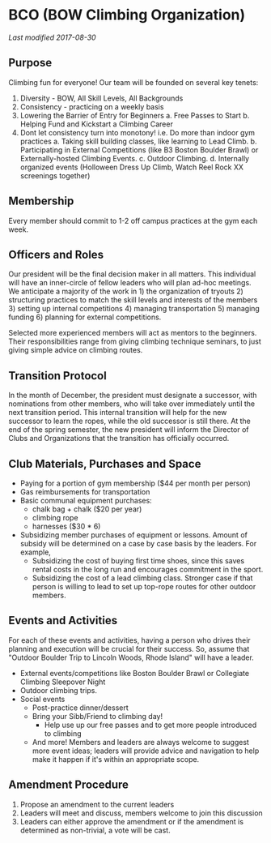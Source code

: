# BCO (BOW Climbing Organization)
*Last modified 2017-08-30*

## Purpose
Climbing fun for everyone! Our team will be founded on several key tenets: 

1. Diversity - BOW, All Skill Levels, All Backgrounds
2. Consistency - practicing on a weekly basis
3. Lowering the Barrier of Entry for Beginners
  a. Free Passes to Start
  b. Helping Fund and Kickstart a Climbing Career
4. Dont let consistency turn into monotony! i.e. Do more than indoor gym practices
  a. Taking skill building classes, like learning to Lead Climb.
  b. Participating in External Competitions (like B3 Boston Boulder Brawl) or Externally-hosted Climbing Events.
  c. Outdoor Climbing.
  d. Internally organized events (Holloween Dress Up Climb, Watch Reel Rock XX screenings together)

## Membership 
Every member should commit to 1-2 off campus practices at the gym each week. 

## Officers and Roles
Our president will be the final decision maker in all matters.  This individual will have an inner-circle of fellow leaders who will plan ad-hoc meetings.  We anticipate a majority of the work in 1) the organization of tryouts 2) structuring practices to match the skill levels and interests of the members 3) setting up internal competitions 4) managing transportation 5) managing funding 6) planning for external competitions.

Selected more experienced members will act as mentors to the beginners. Their responsibilities range from giving climbing technique seminars, to just giving simple advice on climbing routes. 

## Transition Protocol
In the month of December, the president must designate a successor, with nominations from other members, who will take over immediately until the next transition period. This internal transition will help for the new successor to learn the ropes, while the old successor is still there.  At the end of the spring semester, the new president will inform the Director of Clubs and Organizations that the transition has officially occurred.

## Club Materials, Purchases and Space
- Paying for a portion of gym membership ($44 per month per person)
- Gas reimbursements for transportation
- Basic communal equipment purchases: 
  - chalk bag + chalk ($20 per year) 
  - climbing rope
  - harnesses ($30 * 6)
- Subsidizing member purchases of equipment or lessons. Amount of subsidy will be determined on a case by case basis by the leaders. For example,
  - Subsidizing the cost of buying first time shoes, since this saves rental costs in the long run and encourages commitment in the sport. 
  - Subsidizing the cost of a lead climbing class. Stronger case if that person is willing to lead to set up top-rope routes for other outdoor members.

## Events and Activities
For each of these events and activities, having a person who drives their planning and execution will be crucial for their success. So, assume that "Outdoor Boulder Trip to Lincoln Woods, Rhode Island" will have a leader.
- External events/competitions like Boston Boulder Brawl or Collegiate Climbing Sleepover Night
- Outdoor climbing trips.  
- Social events
  - Post-practice dinner/dessert
  - Bring your Sibb/Friend to climbing day!
    - Help use up our free passes and to get more people introduced to climbing
  - And more! Members and leaders are always welcome to suggest more event ideas; leaders will provide advice and navigation to help make it happen if it's within an appropriate scope.

## Amendment Procedure
1. Propose an amendment to the current leaders
2. Leaders will meet and discuss, members welcome to join this discussion 
3. Leaders can either approve the amendment or if the amendment is determined as non-trivial, a vote will be cast.
